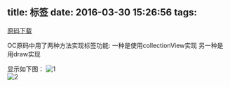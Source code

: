 title: 标签
date: 2016-03-30 15:26:56
tags:
---
[原码下载](http://pan.baidu.com/s/1cv6eUM)

OC原码中用了两种方法实现标签功能:
  一种是使用collectionView实现
  另一种是用draw实现
  
  显示如下图：
   ![1](http://7xrirn.com1.z0.glb.clouddn.com/irenaUntitled.gif)    
   ![2](http://7xrirn.com1.z0.glb.clouddn.com/irenacollection.gif)    
   
  
  